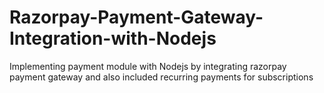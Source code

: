 # Razorpay-Payment-Gateway-Integration-with-Nodejs
Implementing payment module with Nodejs by integrating razorpay payment gateway and also included recurring payments for subscriptions
